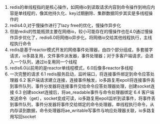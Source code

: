 1. redis的单线程指的是核心操作，如网络io到读取请求内容到命令操作到响应内容是单线程的，像其他持久化、key过期删除、集群数据同步其实是多线程操作的
2. redis4.0,对于慢操作进行了lazy free的优化，慢操作异步化
3. 但是redis的性能瓶颈主要在网络io，较小可能存在的慢操作也在4.0通过慢操作异步优化了，redis6.0将网络io异步化，将网络io交给其他线程执行，主线程执行命令
4. redis是基于reactor模式开发的网络事件处理器，由四个部分组成，多套接字请求，io多路复用，文件事件派发器，事件处理器；对于多客户端请求，会进入一个队列，通过io复用同一个线程
5. redis6.0以前用的是reactor单线程模式，6.0后像多reactor多线程
6. 一次完整的请求
6.1 redis服务启动，监听端口，将连接事件绑定到命令应答处理器
6.2 客户端请求建立连接，连接事件触发，io多路复用epoll将连接事件丢到事件队列，事件分发器将连接事件交给命令应答处理器处理，创建socket连接
6.3 创建socket连接后，将ae_readable事件与命令处理器绑定
6.4 客户端发送命令（get），socket变成可读，io多路复用epoll监听到读事件，将事件丢到事件队列，事件分发器将事件交给绑定的命令处理器，单线程执行命令，从内存读到数据，命令处理器将ae_writable写事件与响应处理器关联，io多路复用写回socket